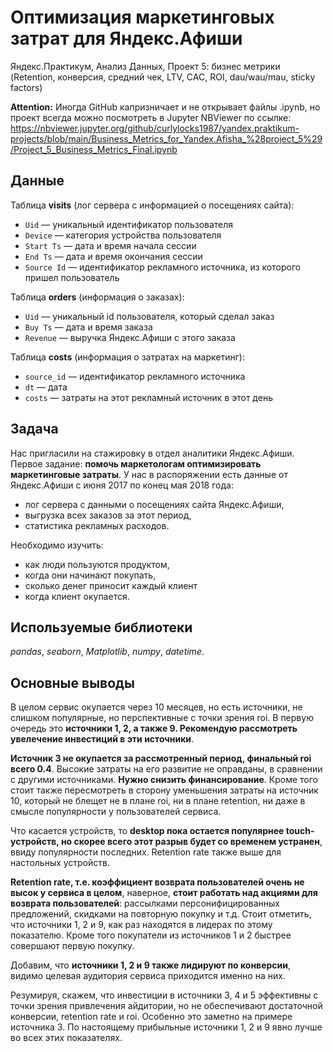 # Оптимизация маркетинговых затрат для Яндекс.Афиши

Яндекс.Практикум, Анализ Данных, Проект 5: бизнес метрики (Retention, конверсия, средний чек, LTV, CAC, ROI, dau/wau/mau, sticky factors)


__Attention:__ Иногда GitHub капризничает и не открывает файлы .ipynb, но проект всегда можно посмотреть в Jupyter NBViewer по ссылке:
https://nbviewer.jupyter.org/github/curlylocks1987/yandex.praktikum-projects/blob/main/Business_Metrics_for_Yandex.Afisha_%28project_5%29/Project_5_Business_Metrics_Final.ipynb

## Данные

Таблица __visits__ (лог сервера с информацией о посещениях сайта):
- `Uid` — уникальный идентификатор пользователя
- `Device` — категория устройства пользователя
- `Start Ts` — дата и время начала сессии
- `End Ts` — дата и время окончания сессии
- `Source Id` — идентификатор рекламного источника, из которого пришел пользователь

Таблица __orders__ (информация о заказах):
- `Uid` — уникальный id пользователя, который сделал заказ
- `Buy Ts` — дата и время заказа
- `Revenue` — выручка Яндекс.Афиши с этого заказа

Таблица __costs__ (информация о затратах на маркетинг):
- `source_id` — идентификатор рекламного источника
- `dt` — дата
- `costs` — затраты на этот рекламный источник в этот день

## Задача

Нас пригласили на стажировку в отдел аналитики Яндекс.Афиши. Первое задание: __помочь маркетологам оптимизировать маркетинговые затраты__.
У нас в распоряжении есть данные от Яндекс.Афиши с июня 2017 по конец мая 2018 года:
- лог сервера с данными о посещениях сайта Яндекс.Афиши,
- выгрузка всех заказов за этот период,
- статистика рекламных расходов.

Необходимо изучить:
- как люди пользуются продуктом,
- когда они начинают покупать,
- сколько денег приносит каждый клиент
- когда клиент окупается.

## Используемые библиотеки
*pandas*, *seaborn*, *Matplotlib*, *numpy*, *datetime*.

## Основные выводы

В целом сервис окупается через 10 месяцев, но есть источники, не слишком популярные, но перспективные с точки зрения roi. В первую очередь это __источники 1, 2, а также 9. Рекомендую рассмотреть увелечение инвестиций в эти источники__.

__Источник 3 не окупается за рассмотренный период, финальный roi всего 0.4__. Высокие затраты на его развитие не оправданы, в сравнении с другими источниками. __Нужно снизить финансирование__. Кроме того стоит также пересмотреть в сторону уменьшения затраты на источник 10, который не блещет не в плане roi, ни в плане retention, ни даже в смысле популярности у пользователей сервиса.

Что касается устройств, то __desktop пока остается популярнее touch-устройств, но скорее всего этот разрыв будет со временем устранен__, ввиду популярности последних. Retention rate также выше для настольных устройств.

__Retention rate, т.е. коэффициент возврата пользователей очень не высок у сервиса в целом__, наверное, __стоит работать над акциями для возврата пользователей__: рассылками персонифицированных предложений, скидками на повторную покупку и т.д. Стоит отметить, что источники 1, 2 и 9, как раз находятся в лидерах по этому показателю. Кроме того покупатели из источников 1 и 2 быстрее совершают первую покупку.

Добавим, что __источники 1, 2 и 9 также лидируют по конверсии__, видимо целевая аудитория сервиса приходится именно на них.

Резумируя, скажем, что инвестиции в источники 3, 4 и 5 эффективны с точки зрения привлечения айдитории, но не обеспечивают достаточной конверсии, retention rate и roi. Особенно это заметно на примере источника 3. По настоящему прибыльные источники 1, 2 и 9 явно лучше во всех этих показателях.
